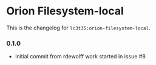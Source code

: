 Orion Filesystem-local
================

This is the changelog for ```lc3t35:orion-filesystem-local```.

### 0.1.0

- initial commit from rdewolff work started in issue #8
